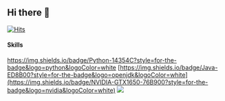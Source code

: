 ## Hi there 👋

<!--
**winy3ori/winy3ori** is a ✨ _special_ ✨ repository because its `README.md` (this file) appears on your GitHub profile.

Here are some ideas to get you started:

- 🔭 I’m currently working on ...
- 🌱 I’m currently learning ...
- 👯 I’m looking to collaborate on ...
- 🤔 I’m looking for help with ...
- 💬 Ask me about ...
- 📫 How to reach me: ...
- 😄 Pronouns: ...
- ⚡ Fun fact: ...
-->


[![Hits](https://hits.seeyoufarm.com/api/count/incr/badge.svg?url=https%3A%2F%2Fgithub.com%2Fwiny3ori&count_bg=%2379C83D&title_bg=%23555555&icon=github.svg&icon_color=%23E7E7E7&title=hits&edge_flat=false)](https://hits.seeyoufarm.com)


#### Skills

https://img.shields.io/badge/Python-14354C?style=for-the-badge&logo=python&logoColor=white
[https://img.shields.io/badge/Java-ED8B00?style=for-the-badge&logo=openjdk&logoColor=white](https://img.shields.io/badge/NVIDIA-GTX1650-76B900?style=for-the-badge&logo=nvidia&logoColor=white)
<img src="https://img.shields.io/badge/Springboot-6DB33F?style=for-the-badge&logo=springboot&logoColor=white">

